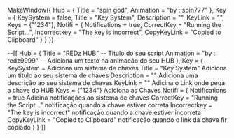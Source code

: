 MakeWindow({
  Hub = {
    Title = "spin god",
    Animation = "by : spin777"
  },
  Key = {
    KeySystem = false,
    Title = "Key System",
    Description = "",
    KeyLink = "",
    Keys = {"1234"},
    Notifi = {
      Notifications = true,
      CorrectKey = "Running the Script...",
      Incorrectkey = "The key is incorrect",
      CopyKeyLink = "Copied to Clipboard"
    }
  }
})

--[[
  Hub = {
    Title = "REDz HUB" -- <string> Titulo do seu script
    Animation = "by : redz9999" -- <string> Adiciona um texto na animacão do seu HUB
  },
  Key = {
    KeySystem = <bollean> Adiciona um sistema de chaves
    Title = "Key System" <string> Adiciona um titulo ao seu sistema de chaves
    Description = "" <string> Adiciona uma descrição ao seu sistema de chaves
    KeyLink = "" <string> Adicina o Link onde pega a chave do HUB
    Keys = {"1234"} <table> Adiciona as Chaves
    Notifi = {
      Notifications = true <boolean> Adicina notificações ao sistema de chaves
      CorrectKey = "Running the Script..." <string> notificação quando a chave estiver correta
      Incorrectkey = "The key is incorrect" <string> notificação quando a chave estiver incorreta
      CopyKeyLink = "Copied to Clipboard" <string> notificação quando o link da chave fir copiado
    }
  }
]]
